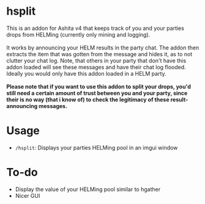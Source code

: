 # hsplit
This is an addon for Ashita v4 that keeps track of you and your parties drops from HELMing (currently only mining and logging).<br><br>
It works by announcing your HELM results in the party chat. The addon then extracts the item that was gotten from the message and hides it, as to not clutter your chat log. Note, that others in your party that don't have this addon loaded will see these messages and have their chat log flooded. Ideally you would only have this addon loaded in a HELM party.<br><br>
**Please note that if you want to use this addon to split your drops, you'd still need a certain amount of trust between you and your party, since their is no way (that i know of) to check the legitimacy of these result-announcing messages.**
# Usage
* `/hsplit`: Displays your parties HELMing pool in an imgui window
# To-do
* Display the value of your HELMing pool similar to hgather
* Nicer GUI
